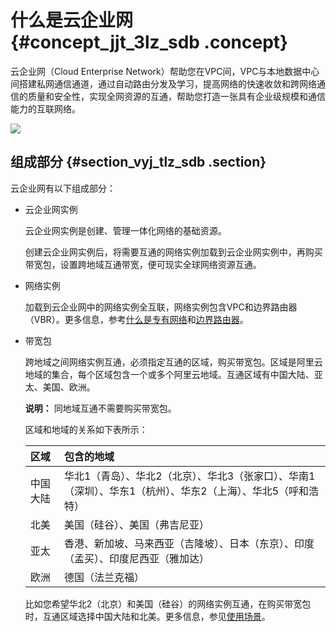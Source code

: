# 什么是云企业网 {#concept_jjt_3lz_sdb .concept}

云企业网（Cloud Enterprise Network）帮助您在VPC间，VPC与本地数据中心间搭建私网通信通道，通过自动路由分发及学习，提高网络的快速收敛和跨网络通信的质量和安全性，实现全网资源的互通，帮助您打造一张具有企业级规模和通信能力的互联网络。

![](http://static-aliyun-doc.oss-cn-hangzhou.aliyuncs.com/assets/img/3038/856_zh-CN.png)

## 组成部分 {#section_vyj_tlz_sdb .section}

云企业网有以下组成部分：

-   云企业网实例

    云企业网实例是创建、管理一体化网络的基础资源。

    创建云企业网实例后，将需要互通的网络实例加载到云企业网实例中，再购买带宽包，设置跨地域互通带宽，便可现实全球网络资源互通。

-   网络实例

    加载到云企业网中的网络实例全互联，网络实例包含VPC和边界路由器（VBR）。更多信息，参考[什么是专有网络](../../SP_22/DNVPC11824082/ZH-CN_TP_2427.md#)和[边界路由器](../../SP_72/DNexpressconnect1873293/ZH-CN_TP_13814.md#)。

-   带宽包

    跨地域之间网络实例互通，必须指定互通的区域，购买带宽包。区域是阿里云地域的集合，每个区域包含一个或多个阿里云地域。互通区域有中国大陆、亚太、美国、欧洲。

    **说明：** 同地域互通不需要购买带宽包。

    区域和地域的关系如下表所示：

    |区域|包含的地域|
    |:-|:----|
    |中国大陆|华北1（青岛）、华北2（北京）、华北3（张家口）、华南1（深圳）、华东1（杭州）、华东2（上海）、华北5（呼和浩特）|
    |北美|美国（硅谷）、美国（弗吉尼亚）|
    |亚太|香港、新加坡、马来西亚（吉隆坡）、日本（东京）、印度（孟买）、印度尼西亚（雅加达）|
    |欧洲|德国（法兰克福）|

    比如您希望华北2（北京）和美国（硅谷）的网络实例互通，在购买带宽包时，互通区域选择中国大陆和北美。更多信息，参见[使用场景](ZH-CN_TP_3040.md#)。


